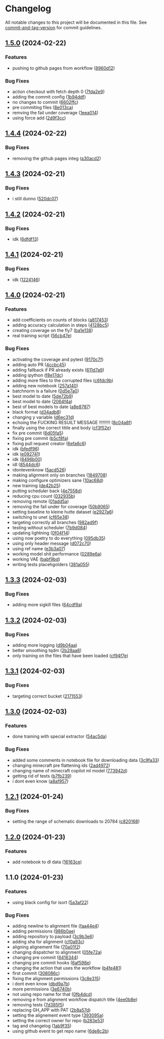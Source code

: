 # Changelog

All notable changes to this project will be documented in this file. See [commit-and-tag-version](https://github.com/absolute-version/commit-and-tag-version) for commit guidelines.

## [1.5.0](https://github.com/DemyCode/minecraft-copilot-ml/compare/v1.4.4...v1.5.0) (2024-02-22)


### Features

* pushing to github pages from workflow ([8960d12](https://github.com/DemyCode/minecraft-copilot-ml/commit/8960d1297255039598094d76c87aee453569d320))


### Bug Fixes

* action checkout with fetch depth 0 ([7fda2e9](https://github.com/DemyCode/minecraft-copilot-ml/commit/7fda2e97cf52e214d8d8acb79e34f50381d2feb0))
* adding the commit config ([1b94ddf](https://github.com/DemyCode/minecraft-copilot-ml/commit/1b94ddf9c550a2038c1c6f4a13cf16e0b15434a1))
* no changes to commit ([6602ffc](https://github.com/DemyCode/minecraft-copilot-ml/commit/6602ffc71d38db9dbb2c0726bf87c7f59c824d31))
* pre commiting files ([8e013ca](https://github.com/DemyCode/minecraft-copilot-ml/commit/8e013ca18f0b7daeeb15e26310e542201bf5a07a))
* remving the fail under coverage ([1eea014](https://github.com/DemyCode/minecraft-copilot-ml/commit/1eea0145d877d2a1c5115077a04ef8a91b0ed94f))
* using force add ([2d9f3cc](https://github.com/DemyCode/minecraft-copilot-ml/commit/2d9f3cce2351291382d94c7407742dcd7dc091de))

## [1.4.4](https://github.com/DemyCode/minecraft-copilot-ml/compare/v1.4.3...v1.4.4) (2024-02-22)


### Bug Fixes

* removing the github pages integ ([a30acd2](https://github.com/DemyCode/minecraft-copilot-ml/commit/a30acd26e0cd1259640d21f356bcd2bbdfc8264f))

## [1.4.3](https://github.com/DemyCode/minecraft-copilot-ml/compare/v1.4.2...v1.4.3) (2024-02-21)


### Bug Fixes

* i still dunno ([520dc07](https://github.com/DemyCode/minecraft-copilot-ml/commit/520dc07d388a8f06d7834727535be2fa20ad8a11))

## [1.4.2](https://github.com/DemyCode/minecraft-copilot-ml/compare/v1.4.1...v1.4.2) (2024-02-21)


### Bug Fixes

* idk ([6dfdf13](https://github.com/DemyCode/minecraft-copilot-ml/commit/6dfdf1384fcc4944c054f4fac7e2a95a0fc1e28f))

## [1.4.1](https://github.com/DemyCode/minecraft-copilot-ml/compare/v1.4.0...v1.4.1) (2024-02-21)


### Bug Fixes

* idk ([1224146](https://github.com/DemyCode/minecraft-copilot-ml/commit/12241465bf963a448a775636c0712c5c09da172e))

## [1.4.0](https://github.com/DemyCode/minecraft-copilot-ml/compare/v1.3.3...v1.4.0) (2024-02-21)


### Features

* add coefficients on counts of blocks ([a817453](https://github.com/DemyCode/minecraft-copilot-ml/commit/a8174539f0adb9bab91aa75f1dd5921e2f109371))
* adding accuracy calculation in steps ([4128bc5](https://github.com/DemyCode/minecraft-copilot-ml/commit/4128bc574892b00b3261058cb3e5df419a517b35))
* creating coverage on the fly7 ([ba1e138](https://github.com/DemyCode/minecraft-copilot-ml/commit/ba1e1383ed778b4e481ad1ca9509bd8baf784e6d))
* real training script ([56cb47e](https://github.com/DemyCode/minecraft-copilot-ml/commit/56cb47e7635185f8cd202f7790afbc66080f5bd5))


### Bug Fixes

* activating the coverage and pytest ([9170c7f](https://github.com/DemyCode/minecraft-copilot-ml/commit/9170c7f3ba57e80198d8a60d25de73ab5cd75c6b))
* adding auto PR ([4ccbc45](https://github.com/DemyCode/minecraft-copilot-ml/commit/4ccbc45d84341955722ceb6c99ecbbb430ff2114))
* adding fallback if PR already exists ([611d7a9](https://github.com/DemyCode/minecraft-copilot-ml/commit/611d7a92995c1b7d17c88ca8811b042970178519))
* adding ipython ([f8e17dc](https://github.com/DemyCode/minecraft-copilot-ml/commit/f8e17dc147ec9d3a8230564020d7a1c6ec3d1da2))
* adding more files to the corrupted files ([c6fdc9b](https://github.com/DemyCode/minecraft-copilot-ml/commit/c6fdc9ba52b90bfed0267843f164c2eaad39495a))
* adding new notebook ([257a140](https://github.com/DemyCode/minecraft-copilot-ml/commit/257a140f638796e3e8e52fb3ed3456f4e7736a75))
* batchnorm is a failure ([0d5e7a0](https://github.com/DemyCode/minecraft-copilot-ml/commit/0d5e7a0a705ca1f5ae6d23d6e9bed71b18e5779d))
* best model to date ([5de72b9](https://github.com/DemyCode/minecraft-copilot-ml/commit/5de72b94a2ffcae99efe944fdf5367ec093fd5a2))
* best model to date ([2064f4a](https://github.com/DemyCode/minecraft-copilot-ml/commit/2064f4a8b7a1ce542c0b5cf63c9d98bf6d2e0216))
* best of best models to date ([a8e8787](https://github.com/DemyCode/minecraft-copilot-ml/commit/a8e8787b3885a9043e5e38adf089cd3b1255558e))
* black format ([d34adb8](https://github.com/DemyCode/minecraft-copilot-ml/commit/d34adb8eab1eabed9541e2c3f87571c7eaf5f314))
* changing y variable ([d6ec31d](https://github.com/DemyCode/minecraft-copilot-ml/commit/d6ec31dc1e3e87ab7c3095127b84bf203a283ec4))
* echoing the FUCKING RESUILT MESSAGE !!!!!!!!! ([8c04a8f](https://github.com/DemyCode/minecraft-copilot-ml/commit/8c04a8f114fef72867751487ca2760d65e780d93))
* finally using the correct titile and body ([cf3f52e](https://github.com/DemyCode/minecraft-copilot-ml/commit/cf3f52ed29152f199568218b4b28e2290a317d5f))
* fix pre commit ([6d05fa5](https://github.com/DemyCode/minecraft-copilot-ml/commit/6d05fa54add26da315a188c50a881bec0f05f6d8))
* fixing pre commit ([b5cf8fa](https://github.com/DemyCode/minecraft-copilot-ml/commit/b5cf8fa8a8c63be5ad402d0a221be62ef3e14320))
* fixing pull request creator ([6efa6c6](https://github.com/DemyCode/minecraft-copilot-ml/commit/6efa6c696ddd9b7ed79cabca58e9013c83aeb584))
* idk ([bfedf96](https://github.com/DemyCode/minecraft-copilot-ml/commit/bfedf968b00eeddfbabe684aa5033cc8558bfd5f))
* idk ([e092741](https://github.com/DemyCode/minecraft-copilot-ml/commit/e09274111d4bdf3aeef1c5a7c44077cc460cac34))
* idk ([8496b00](https://github.com/DemyCode/minecraft-copilot-ml/commit/8496b007c7f0289a79de06ea023a270f178296b3))
* idl ([8544dc6](https://github.com/DemyCode/minecraft-copilot-ml/commit/8544dc637d4d9c074f3bc1f38ad1c862fccc28e8))
* idontevenknow ([5acd526](https://github.com/DemyCode/minecraft-copilot-ml/commit/5acd5263cec6a72b3e5b30e151260390c69cb942))
* making alignment only on branches ([1849708](https://github.com/DemyCode/minecraft-copilot-ml/commit/18497080a8b6eebac4ce3d09da0984663cb6028e))
* making configure optimizers sane ([10ac68d](https://github.com/DemyCode/minecraft-copilot-ml/commit/10ac68da71deeeb8057f5f67e457f4e47000cce5))
* new training ([de42b25](https://github.com/DemyCode/minecraft-copilot-ml/commit/de42b25332cbfe6d23f13ef2fb491b00ac1f017c))
* putting scheduler back ([4e7558d](https://github.com/DemyCode/minecraft-copilot-ml/commit/4e7558dff4c30409aaedd357fcac8aa0681ba169))
* reducing cpu count ([032935b](https://github.com/DemyCode/minecraft-copilot-ml/commit/032935bcbb7c03a73bf067f8f53fc5dfb5539a20))
* removing remote ([01add5a](https://github.com/DemyCode/minecraft-copilot-ml/commit/01add5a57f17902f4b4b0a2db6d73b27896b23da))
* removing the fail under for coverage ([50b9065](https://github.com/DemyCode/minecraft-copilot-ml/commit/50b90654da2cb577d85e6876c57cfe56ce5b1522))
* setting baseline to kleine hutte dataset ([e2927a6](https://github.com/DemyCode/minecraft-copilot-ml/commit/e2927a669b231284b3bbfbfcc4442a5501bf442a))
* switching to unet ([cf65e38](https://github.com/DemyCode/minecraft-copilot-ml/commit/cf65e387596c0c3eb76f512103cb0cde7dc090d4))
* targeting correctly all branches ([982ad9f](https://github.com/DemyCode/minecraft-copilot-ml/commit/982ad9fbc55c9d7db3b7f74b98eefabe643b1385))
* testing without scheduler ([7b9d084](https://github.com/DemyCode/minecraft-copilot-ml/commit/7b9d084a153df645177a95facfdfd40ea8b362bf))
* updating lightning ([0f04f14](https://github.com/DemyCode/minecraft-copilot-ml/commit/0f04f1477bfd410a3032743ac6b18381515f3ba2))
* using now poetry to do everything ([095db35](https://github.com/DemyCode/minecraft-copilot-ml/commit/095db356a26d5b9181d956dd55e75ef4ae335d6d))
* using only header message ([d072c70](https://github.com/DemyCode/minecraft-copilot-ml/commit/d072c703253f5f7ebe46fd731224ba2627f53875))
* using ref name ([e3b3a07](https://github.com/DemyCode/minecraft-copilot-ml/commit/e3b3a073279e064f0a73a82b77082628264e8a00))
* working model shit performance ([0289e6a](https://github.com/DemyCode/minecraft-copilot-ml/commit/0289e6ad01c0d905c365d730bf1a7f3e5627f481))
* working VAE ([babf9bd](https://github.com/DemyCode/minecraft-copilot-ml/commit/babf9bd568270f79b0a575df03d5e0435b0d41a1))
* writing tests placehgolders ([381a055](https://github.com/DemyCode/minecraft-copilot-ml/commit/381a0554b8708358e8dde10984fc15650d44c006))

## [1.3.3](https://github.com/DemyCode/minecraft-copilot-ml/compare/v1.3.2...v1.3.3) (2024-02-03)


### Bug Fixes

* adding more sigkill files ([64cdf9a](https://github.com/DemyCode/minecraft-copilot-ml/commit/64cdf9a3d9b459231b7c6045c1f17846cb5f0a04))

## [1.3.2](https://github.com/DemyCode/minecraft-copilot-ml/compare/v1.3.1...v1.3.2) (2024-02-03)


### Bug Fixes

* adding more logging ([d9b04aa](https://github.com/DemyCode/minecraft-copilot-ml/commit/d9b04aa59591e27d548692c58bfdc655fa49621a))
* better smoothing tqdm ([2b28aa8](https://github.com/DemyCode/minecraft-copilot-ml/commit/2b28aa8e1db04d06eff75e16709e2a35ca3730fd))
* only training on the files that have been loaded ([cf94f7e](https://github.com/DemyCode/minecraft-copilot-ml/commit/cf94f7e72becd34162c7d2164a6845dfc250b2f4))

## [1.3.1](https://github.com/DemyCode/minecraft-copilot-ml/compare/v1.3.0...v1.3.1) (2024-02-03)


### Bug Fixes

* targeting correct bucket ([2171553](https://github.com/DemyCode/minecraft-copilot-ml/commit/2171553427a92c9587bfdd28d541dd0a28e002f6))

## [1.3.0](https://github.com/DemyCode/minecraft-copilot-ml/compare/v1.2.1...v1.3.0) (2024-02-03)


### Features

* done training with special extractor ([54ac5da](https://github.com/DemyCode/minecraft-copilot-ml/commit/54ac5da853104ace87b940988085e1841abbe83f))


### Bug Fixes

* added some comments in notebook file for downloading data ([3c9fa33](https://github.com/DemyCode/minecraft-copilot-ml/commit/3c9fa33dc3523569c70281b10fc4d06dc057a29d))
* changing minecraft pre flattening ids ([2ad4972](https://github.com/DemyCode/minecraft-copilot-ml/commit/2ad49727314663338ca22b2f4dfc9bebe397b6dc))
* changing name of minecraft copilot ml model ([773942d](https://github.com/DemyCode/minecraft-copilot-ml/commit/773942d0ec56868f36d755e7abd53afe9a4e3f1e))
* getting rid of tests ([b7fb239](https://github.com/DemyCode/minecraft-copilot-ml/commit/b7fb23903d8f352ca22ea9c5cd1aca234b91837f))
* i dont even know ([a8af957](https://github.com/DemyCode/minecraft-copilot-ml/commit/a8af95755668075301eecb69f9ee1aabcbc798d7))

## [1.2.1](https://github.com/DemyCode/minecraft-copilot-ml/compare/v1.2.0...v1.2.1) (2024-01-24)


### Bug Fixes

* setting the range of schematic downloads to 20784 ([c820168](https://github.com/DemyCode/minecraft-copilot-ml/commit/c820168090704083f4a0620ba06ac77db9dddb79))

## [1.2.0](https://github.com/DemyCode/minecraft-copilot-ml/compare/v1.1.0...v1.2.0) (2024-01-23)


### Features

* add notebook to dl data ([16163ce](https://github.com/DemyCode/minecraft-copilot-ml/commit/16163ce8cc0d3c0f95d11fcf9ed4637234fa827a))

## 1.1.0 (2024-01-23)


### Features

* using black config for isort ([5a3af22](https://github.com/DemyCode/minecraft-copilot-ml/commit/5a3af22b7ca07f43a5978da094a11f45ec39a019))


### Bug Fixes

* adding newline to alignment file ([faa44e4](https://github.com/DemyCode/minecraft-copilot-ml/commit/faa44e462d13b0296f03c67f46538e6f6e21bc07))
* adding permissions ([986b0ae](https://github.com/DemyCode/minecraft-copilot-ml/commit/986b0aeb7e862c0f16d77882cc3992dd61428690))
* adding repository to payload ([3c9b3e6](https://github.com/DemyCode/minecraft-copilot-ml/commit/3c9b3e619181a727dc912d3eb4e60b5bdd949507))
* adding sha for alignment ([cf0a93c](https://github.com/DemyCode/minecraft-copilot-ml/commit/cf0a93caa0309f747359a2b7c17aa9e206ce4d7a))
* aligning alignement file ([70a01f2](https://github.com/DemyCode/minecraft-copilot-ml/commit/70a01f271ecb0aa816938dd53bd3d707243ec6f8))
* changing dispatcher to alignment ([05fe72a](https://github.com/DemyCode/minecraft-copilot-ml/commit/05fe72a900ca76e81a1a3fc065f3c409dae52944))
* changing pre commit ([6416344](https://github.com/DemyCode/minecraft-copilot-ml/commit/6416344fce121e08fd9a4af9ee86e66c1d58015a))
* changing pre commit hooks ([6af598e](https://github.com/DemyCode/minecraft-copilot-ml/commit/6af598e78e5a6fcc84404aee3ff859cccb07bf2e))
* changing the action that uses the workflow ([b4fe481](https://github.com/DemyCode/minecraft-copilot-ml/commit/b4fe4818bfbd9be76f26a1897b373817068b29ec))
* first commit ([308086c](https://github.com/DemyCode/minecraft-copilot-ml/commit/308086cd6717c57f53fa581a3e34afd9a31414e9))
* fixing the alignment permissions ([3c8e315](https://github.com/DemyCode/minecraft-copilot-ml/commit/3c8e3159654cf8525ece1016a8fb124c7ab7bf40))
* i dont even know ([dbd9a7b](https://github.com/DemyCode/minecraft-copilot-ml/commit/dbd9a7b80cc7c8428ecd7b6346f0dae71cfb2b35))
* more permissions ([3e6740b](https://github.com/DemyCode/minecraft-copilot-ml/commit/3e6740bc2fa808b36b7ae33b296b3faf079d2e48))
* not using repo name for that ([0fb4dcd](https://github.com/DemyCode/minecraft-copilot-ml/commit/0fb4dcd06afa0d4b51f056321c2ef5a476c716f1))
* removing e from alignment workflow dispatch title ([4ee0b8e](https://github.com/DemyCode/minecraft-copilot-ml/commit/4ee0b8e249f347f5b186e5a830360d32ad153722))
* removing tests ([7d385f5](https://github.com/DemyCode/minecraft-copilot-ml/commit/7d385f5eb0b93ba7940506944898909d9a8c75b3))
* replacing GH_APP with PAT ([2b8a57d](https://github.com/DemyCode/minecraft-copilot-ml/commit/2b8a57da557b0d8158fa450294945ff56ba9d399))
* setting the alignement event type ([393095a](https://github.com/DemyCode/minecraft-copilot-ml/commit/393095a069a073438546bfa8252fc8052b2c6077))
* setting the correct owner for repo ([b283e53](https://github.com/DemyCode/minecraft-copilot-ml/commit/b283e5383dfa59bff248f2ee66d4813872cdad24))
* tag and changelog ([1ab9f35](https://github.com/DemyCode/minecraft-copilot-ml/commit/1ab9f35ed29d792b4005c51a9321a32dd3cde2ac))
* using github event to get repo name ([6de8c2b](https://github.com/DemyCode/minecraft-copilot-ml/commit/6de8c2b648e6b29cc96581139c6ef20b9d6ce4cf))
